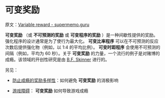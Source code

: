 # 可变奖励

原文：[Variable reward - supermemo.guru](https://supermemo.guru/wiki/Variable_reward)

 **可变奖励** （或 **不可预测的奖励** 或 **可变程序的奖励** ）是一种间歇性提供的奖励。强化程序的设计通常是为了使行为最大化。 **可变比率程序** 可以在不可预测的反应次数后提供强化物（例如，以 1:4 的平均比例）。 **可变时距程序** 会使用不可预测的间隔（例如，平均为 60 秒）。关于 **可变奖励** 的力量，一个流行的例子是对赌博的成瘾。该领域的开创性研究是由 [B.F. Skinner](https://en.wikipedia.org/wiki/B._F._Skinner) 进行的。

另见：

- [防止成瘾的奖励多样性](https://supermemo.guru/wiki/Reward_diversity_in_preventing_addictions)：如何避免 **可变奖励** 的消极影响

- [游戏障碍](https://supermemo.guru/wiki/Gaming_disorder)： **可变奖励** 如何导致游戏成瘾